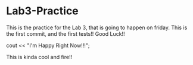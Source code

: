 # Lab3-Practice
This is the practice for the Lab 3, that is going to happen on friday.
This is the first commit, and the first tests!! Good Luck!!

cout << "I'm Happy Right Now!!!";

This is kinda cool and fire!!
